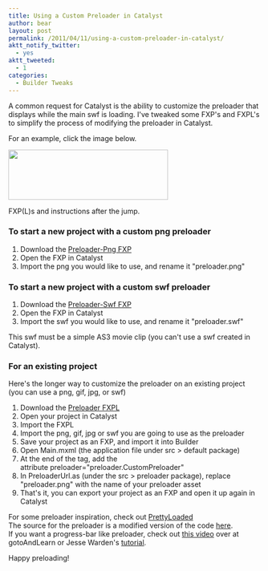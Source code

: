 ```yaml
---
title: Using a Custom Preloader in Catalyst
author: bear
layout: post
permalink: /2011/04/11/using-a-custom-preloader-in-catalyst/
aktt_notify_twitter:
  - yes
aktt_tweeted:
  - 1
categories:
  - Builder Tweaks
---
```

A common request for Catalyst is the ability to customize the preloader that displays while the main swf is loading. I've tweaked some FXP's and FXPL's to simplify the process of modifying the preloader in Catalyst.

For an example, click the image below.

[<img class="aligncenter size-full wp-image-580" title="preloader" src="http://flashcats.net/wp-content/uploads/2011/04/preloader.png" alt="" width="318" height="100" />][1]

FXP(L)s and instructions after the jump.

### <!--more-->To start a new project with a custom png preloader

  1. Download the [Preloader-Png FXP][2]
  2. Open the FXP in Catalyst
  3. Import the png you would like to use, and rename it "preloader.png"

### To start a new project with a custom swf preloader

  1. Download the [Preloader-Swf FXP][3]
  2. Open the FXP in Catalyst
  3. Import the swf you would like to use, and rename it "preloader.swf"

This swf must be a simple AS3 movie clip (you can't use a swf created in Catalyst).

### For an existing project

Here's the longer way to customize the preloader on an existing project (you can use a png, gif, jpg, or swf)

  1. Download the [Preloader FXPL][4]
  2. Open your project in Catalyst
  3. Import the FXPL
  4. Import the png, gif, jpg or swf you are going to use as the preloader
  5. Save your project as an FXP, and import it into Builder
  6. Open Main.mxml (the application file under src > default package)
  7. At the end of the <Application> tag, add the attribute preloader="preloader.CustomPreloader"
  8. In PreloaderUrl.as (under the src > preloader package), replace "preloader.png" with the name of your preloader asset
  9. That's it, you can export your project as an FXP and open it up again in Catalyst

For some preloader inspiration, check out [PrettyLoaded][5]  
The source for the preloader is a modified version of the code [here][6].  
If you want a progress-bar like preloader, check out [this video][7] over at gotoAndLearn or Jesse Warden's [tutorial][8].

Happy preloading!

 [1]: /static/custom-preloader/Main.swf
 [2]: http://dl.dropbox.com/u/21428091/Preloader-Png.fxp "Png Preloader"
 [3]: http://dl.dropbox.com/u/21428091/Preloader-Swf.fxp "Swf Preloader"
 [4]: http://dl.dropbox.com/u/21428091/Preloader.fxpl "Preloader"
 [5]: http://www.prettyloaded.com
 [6]: http://npacemo.com/wordpress/2008/07/06/flex-application-bootstrapping-totally-custom-preloader/
 [7]: http://www.gotoandlearn.com/play.php?id=108
 [8]: http://jessewarden.com/2007/07/making-a-cooler-preloader-in-flex-part-1-of-3.html